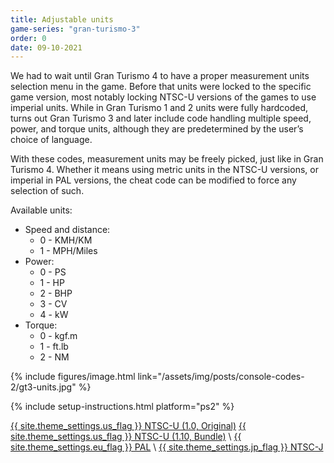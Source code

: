 ```yaml
---
title: Adjustable units
game-series: "gran-turismo-3"
order: 0
date: 09-10-2021
---
```


We had to wait until Gran Turismo 4 to have a proper measurement units selection menu in the game. Before that units were locked to the specific game version, most notably locking NTSC-U versions of the games to use imperial units. While in Gran Turismo 1 and 2 units were fully hardcoded, turns out Gran Turismo 3 and later include code handling multiple speed, power, and torque units, although they are predetermined by the user’s choice of language.

With these codes, measurement units may be freely picked, just like in Gran Turismo 4. Whether it means using metric units in the NTSC-U versions, or imperial in PAL versions, the cheat code can be modified to force any selection of such.

Available units:
* Speed and distance:
  * 0 - KMH/KM
  * 1 - MPH/Miles
* Power:
  * 0 - PS
  * 1 - HP
  * 2 - BHP
  * 3 - CV
  * 4 - kW
* Torque:
  * 0 - kgf.m
  * 1 - ft.lb
  * 2 - NM

{% include figures/image.html link="/assets/img/posts/console-codes-2/gt3-units.jpg" %}

{% include setup-instructions.html platform="ps2" %}

<a href="https://github.com/CookiePLMonster/Console-Cheat-Codes/blob/master/PS2/Gran%20Turismo%203/Adjustable%20units/SCUS-97102_85AE91B3_units.pnach" class="button" role="button" target="_blank">{{ site.theme_settings.us_flag }} NTSC-U (1.0, Original)</a>
<a href="https://github.com/CookiePLMonster/Console-Cheat-Codes/blob/master/PS2/Gran%20Turismo%203/Adjustable%20units/PBPX-95503_8AA991B0_units.pnach" class="button" role="button" target="_blank">{{ site.theme_settings.us_flag }} NTSC-U (1.10, Bundle)</a> \\
<a href="https://github.com/CookiePLMonster/Console-Cheat-Codes/blob/master/PS2/Gran%20Turismo%203/Adjustable%20units/SCES-50294_B590CE04_units.pnach" class="button" role="button" target="_blank">{{ site.theme_settings.eu_flag }} PAL</a> \\
<a href="https://github.com/CookiePLMonster/Console-Cheat-Codes/blob/master/PS2/Gran%20Turismo%203/Adjustable%20units/SCPS-15009_9DE5CF65_units.pnach" class="button" role="button" target="_blank">{{ site.theme_settings.jp_flag }} NTSC-J</a>